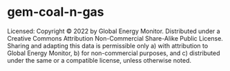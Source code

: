 # gem-coal-n-gas

Licensed:
Copyright © 2022 by Global Energy Monitor. Distributed under a Creative Commons Attribution Non-Commercial Share-Alike Public License. Sharing and adapting this data is permissible only a) with attribution to Global Energy Monitor, b) for non-commercial purposes, and c) distributed under the same or a compatible license, unless otherwise noted.
